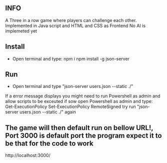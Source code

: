 ## INFO
 A Three in a row game where players can challenge each other.
 Implemented in Java script and HTML and CSS as Frontend
 No AI is implemeted yet

## Install 
- Open terminal and type: 
  npm i
  npm install -g json-server

## Run
- Open terminal and type "json-server users.json --static ./"

 If a error message displays you might need to run Powershell as admin and allow scripts to be exceuted if sow open Powershell as admin and type:
 Get-ExecutionPolicy
 Set-ExecutionPolicy RemoteSigned
 try run "json-server users.json --static ./" again

## The game will then default run on bellow URL!, Port 3000 is default port the program expect it to be that for the code to work
http://localhost:3000/
